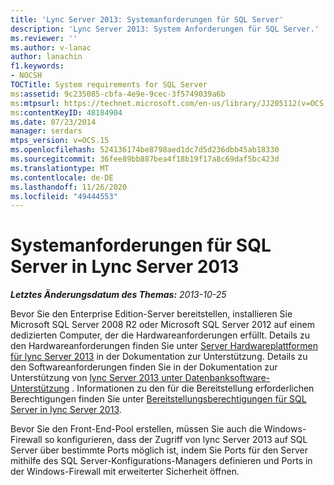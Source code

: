```yaml
---
title: 'Lync Server 2013: Systemanforderungen für SQL Server'
description: 'Lync Server 2013: System Anforderungen für SQL Server.'
ms.reviewer: ''
ms.author: v-lanac
author: lanachin
f1.keywords:
- NOCSH
TOCTitle: System requirements for SQL Server
ms:assetid: 9c235085-cbfa-4e9e-9cec-3f5749039a6b
ms:mtpsurl: https://technet.microsoft.com/en-us/library/JJ205112(v=OCS.15)
ms:contentKeyID: 48184904
ms.date: 07/23/2014
manager: serdars
mtps_version: v=OCS.15
ms.openlocfilehash: 524136174be8798aed1dc7d5d236dbb45ab18330
ms.sourcegitcommit: 36fee89bb887bea4f18b19f17a8c69daf5bc423d
ms.translationtype: MT
ms.contentlocale: de-DE
ms.lasthandoff: 11/26/2020
ms.locfileid: "49444553"
---
```

# <a name="system-requirements-for-sql-server-in-lync-server-2013"></a>Systemanforderungen für SQL Server in Lync Server 2013

<div data-xmlns="http://www.w3.org/1999/xhtml">

<div class="topic" data-xmlns="http://www.w3.org/1999/xhtml" data-msxsl="urn:schemas-microsoft-com:xslt" data-cs="https://msdn.microsoft.com/">

<div data-asp="https://msdn2.microsoft.com/asp">



</div>

<div id="mainSection">

<div id="mainBody">

<span> </span>

_**Letztes Änderungsdatum des Themas:** 2013-10-25_

Bevor Sie den Enterprise Edition-Server bereitstellen, installieren Sie Microsoft SQL Server 2008 R2 oder Microsoft SQL Server 2012 auf einem dedizierten Computer, der die Hardwareanforderungen erfüllt. Details zu den Hardwareanforderungen finden Sie unter [Server Hardwareplattformen für lync Server 2013](lync-server-2013-server-hardware-platforms.md) in der Dokumentation zur Unterstützung. Details zu den Softwareanforderungen finden Sie in der Dokumentation zur Unterstützung von [lync Server 2013 unter Datenbanksoftware-Unterstützung](lync-server-2013-database-software-support.md) . Informationen zu den für die Bereitstellung erforderlichen Berechtigungen finden Sie unter [Bereitstellungsberechtigungen für SQL Server in lync Server 2013](lync-server-2013-deployment-permissions-for-sql-server.md).

Bevor Sie den Front-End-Pool erstellen, müssen Sie auch die Windows-Firewall so konfigurieren, dass der Zugriff von lync Server 2013 auf SQL Server über bestimmte Ports möglich ist, indem Sie Ports für den Server mithilfe des SQL Server-Konfigurations-Managers definieren und Ports in der Windows-Firewall mit erweiterter Sicherheit öffnen.

</div>

<span> </span>

</div>

</div>

</div>

